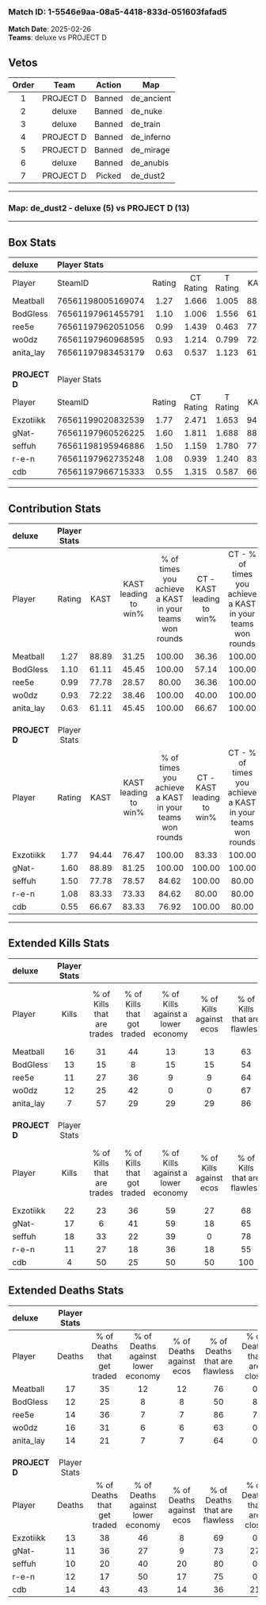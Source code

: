 ### Match ID: 1-5546e9aa-08a5-4418-833d-051603fafad5  
**Match Date**: 2025-02-26  
**Teams**: deluxe vs PROJECT D  

## Vetos  

| Order | Team | Action | Map |
| :---: | :--: | :----: | --- |
| 1 | PROJECT D | Banned | de_ancient |
| 2 | deluxe | Banned | de_nuke |
| 3 | deluxe | Banned | de_train |
| 4 | PROJECT D | Banned | de_inferno |
| 5 | PROJECT D | Banned | de_mirage |
| 6 | deluxe | Banned | de_anubis |
| 7 | PROJECT D | Picked | de_dust2 |

---  

### **Map**: de_dust2 - deluxe (5) vs PROJECT D (13)  
---  

## Box Stats  

| **deluxe**    | Player Stats      |        |           |          |       |       |       |         |        |      |     |
| :- | :- | :-: | :-: | :-: | :-: | :-: | :-: | :-: | :-: | :-: | :-: |
| Player        | SteamID           | Rating | CT Rating | T Rating | KAST  |  ADR  | Kills | Assists | Deaths | K/D  | HS% |
| Meatball      | 76561198005169074 |  1.27  |   1.666   |  1.005   | 88.89 | 84.6  |  16   |    4    |   17   | 0.94 | 50  |
| BodGless      | 76561197961455791 |  1.10  |   1.006   |  1.556   | 61.11 | 90.8  |  13   |    6    |   12   | 1.08 | 53  |
| ree5e         | 76561197962051056 |  0.99  |   1.439   |  0.463   | 77.78 | 70.1  |  11   |    5    |   14   | 0.79 | 45  |
| wo0dz         | 76561197960968595 |  0.93  |   1.214   |  0.799   | 72.22 | 68.6  |  12   |    3    |   16   | 0.75 | 58  |
| anita_lay     | 76561197983453179 |  0.63  |   0.537   |  1.123   | 61.11 | 55.8  |   7   |    4    |   14   | 0.50 | 42  |
|               |                   |        |           |          |       |       |       |         |        |      |     |
|               |                   |        |           |          |       |       |       |         |        |      |     |
|               |                   |        |           |          |       |       |       |         |        |      |     |
| **PROJECT D** | Player Stats      |        |           |          |       |       |       |         |        |      |     |
| Player        | SteamID           | Rating | CT Rating | T Rating | KAST  |  ADR  | Kills | Assists | Deaths | K/D  | HS% |
| Exzotiikk     | 76561199020832539 |  1.77  |   2.471   |  1.653   | 94.44 | 106.2 |  22   |    1    |   13   | 1.69 | 22  |
| gNat-         | 76561197960526225 |  1.60  |   1.811   |  1.688   | 88.89 | 110.4 |  17   |    9    |   11   | 1.55 | 41  |
| seffuh        | 76561198195946886 |  1.50  |   1.159   |  1.780   | 77.78 | 87.9  |  18   |    4    |   10   | 1.80 | 55  |
| r-e-n         | 76561197962735248 |  1.08  |   0.939   |  1.240   | 83.33 | 62.1  |  11   |    7    |   12   | 0.92 | 54  |
| cdb           | 76561197966715333 |  0.55  |   1.315   |  0.587   | 66.67 | 61.0  |   4   |    6    |   14   | 0.29 | 75  |
---  

## Contribution Stats  

| **deluxe**    | Player Stats |       |                      |                                                        |                           |                                                             |                          |                                                            |
| :- | :-: | :-: | :-: | :-: | :-: | :-: | :-: | :-: |
| Player        |    Rating    | KAST  | KAST leading to win% | % of times you achieve a KAST in your teams won rounds | CT - KAST leading to win% | CT - % of times you achieve a KAST in your teams won rounds | T - KAST leading to win% | T - % of times you achieve a KAST in your teams won rounds |
| Meatball      |     1.27     | 88.89 |        31.25         |                         100.00                         |           36.36           |                           100.00                            |          20.00           |                           100.00                           |
| BodGless      |     1.10     | 61.11 |        45.45         |                         100.00                         |           57.14           |                           100.00                            |          25.00           |                           100.00                           |
| ree5e         |     0.99     | 77.78 |        28.57         |                         80.00                          |           36.36           |                           100.00                            |           0.00           |                            0.00                            |
| wo0dz         |     0.93     | 72.22 |        38.46         |                         100.00                         |           40.00           |                           100.00                            |          33.33           |                           100.00                           |
| anita_lay     |     0.63     | 61.11 |        45.45         |                         100.00                         |           66.67           |                           100.00                            |          20.00           |                           100.00                           |
|               |              |       |                      |                                                        |                           |                                                             |                          |                                                            |
|               |              |       |                      |                                                        |                           |                                                             |                          |                                                            |
|               |              |       |                      |                                                        |                           |                                                             |                          |                                                            |
| **PROJECT D** | Player Stats |       |                      |                                                        |                           |                                                             |                          |                                                            |
| Player        |    Rating    | KAST  | KAST leading to win% | % of times you achieve a KAST in your teams won rounds | CT - KAST leading to win% | CT - % of times you achieve a KAST in your teams won rounds | T - KAST leading to win% | T - % of times you achieve a KAST in your teams won rounds |
| Exzotiikk     |     1.77     | 94.44 |        76.47         |                         100.00                         |           83.33           |                           100.00                            |          72.73           |                           100.00                           |
| gNat-         |     1.60     | 88.89 |        81.25         |                         100.00                         |          100.00           |                           100.00                            |          72.73           |                           100.00                           |
| seffuh        |     1.50     | 77.78 |        78.57         |                         84.62                          |          100.00           |                            80.00                            |          70.00           |                           87.50                            |
| r-e-n         |     1.08     | 83.33 |        73.33         |                         84.62                          |           80.00           |                            80.00                            |          70.00           |                           87.50                            |
| cdb           |     0.55     | 66.67 |        83.33         |                         76.92                          |          100.00           |                            80.00                            |          75.00           |                           75.00                            |
---  

## Extended Kills Stats  

| **deluxe**    | Player Stats |                            |                            |                                    |                         |                              |                                 |                                       |                    |           |
| :- | :-: | :-: | :-: | :-: | :-: | :-: | :-: | :-: | :-: | :-: |
| Player        |    Kills     | % of Kills that are trades | % of Kills that got traded | % of Kills against a lower economy | % of Kills against ecos | % of Kills that are flawless | % of Kills that are close duels | % of Kills that are assisted by flash | Pistol Round Kills | AWP Kills |
| Meatball      |      16      |             31             |             44             |                 13                 |           13            |              63              |               19                |                   6                   |         2          |     1     |
| BodGless      |      13      |             15             |             8              |                 15                 |           15            |              54              |                8                |                  15                   |         4          |     0     |
| ree5e         |      11      |             27             |             36             |                 9                  |            9            |              64              |                9                |                   0                   |         1          |     1     |
| wo0dz         |      12      |             25             |             42             |                 0                  |            0            |              67              |                8                |                   0                   |         1          |     0     |
| anita_lay     |      7       |             57             |             29             |                 29                 |           29            |              86              |                0                |                   0                   |         1          |     0     |
|               |              |                            |                            |                                    |                         |                              |                                 |                                       |                    |           |
|               |              |                            |                            |                                    |                         |                              |                                 |                                       |                    |           |
|               |              |                            |                            |                                    |                         |                              |                                 |                                       |                    |           |
| **PROJECT D** | Player Stats |                            |                            |                                    |                         |                              |                                 |                                       |                    |           |
| Player        |    Kills     | % of Kills that are trades | % of Kills that got traded | % of Kills against a lower economy | % of Kills against ecos | % of Kills that are flawless | % of Kills that are close duels | % of Kills that are assisted by flash | Pistol Round Kills | AWP Kills |
| Exzotiikk     |      22      |             23             |             36             |                 59                 |           27            |              68              |                5                |                   5                   |         1          |    14     |
| gNat-         |      17      |             6              |             41             |                 59                 |           18            |              65              |                0                |                  18                   |         1          |     0     |
| seffuh        |      18      |             33             |             22             |                 39                 |            0            |              78              |                6                |                   6                   |         1          |     0     |
| r-e-n         |      11      |             27             |             18             |                 36                 |           18            |              55              |                0                |                   0                   |         1          |     0     |
| cdb           |      4       |             50             |             25             |                 50                 |           50            |             100              |                0                |                  25                   |         1          |     0     |
## Extended Deaths Stats  

| **deluxe**    | Player Stats |                             |                                   |                          |                               |                            |                           |               |
| :- | :-: | :-: | :-: | :-: | :-: | :-: | :-: | :-: |
| Player        |    Deaths    | % of Deaths that get traded | % of Deaths against lower economy | % of Deaths against ecos | % of Deaths that are flawless | % of Deaths that are close | % of Deaths while blinded | Deaths to AWP |
| Meatball      |      17      |             35              |                12                 |            12            |              76               |             0              |            12             |       3       |
| BodGless      |      12      |             25              |                 8                 |            8             |              50               |             8              |             8             |       3       |
| ree5e         |      14      |             36              |                 7                 |            7             |              86               |             7              |             0             |       3       |
| wo0dz         |      16      |             31              |                 6                 |            6             |              63               |             0              |             6             |       1       |
| anita_lay     |      14      |             21              |                 7                 |            7             |              64               |             0              |            14             |       4       |
|               |              |                             |                                   |                          |                               |                            |                           |               |
|               |              |                             |                                   |                          |                               |                            |                           |               |
|               |              |                             |                                   |                          |                               |                            |                           |               |
| **PROJECT D** | Player Stats |                             |                                   |                          |                               |                            |                           |               |
| Player        |    Deaths    | % of Deaths that get traded | % of Deaths against lower economy | % of Deaths against ecos | % of Deaths that are flawless | % of Deaths that are close | % of Deaths while blinded | Deaths to AWP |
| Exzotiikk     |      13      |             38              |                46                 |            8             |              69               |             0              |             0             |       0       |
| gNat-         |      11      |             36              |                27                 |            9             |              73               |             27             |             9             |       1       |
| seffuh        |      10      |             20              |                40                 |            20            |              80               |             0              |            20             |       0       |
| r-e-n         |      12      |             17              |                50                 |            17            |              75               |             0              |             0             |       0       |
| cdb           |      14      |             43              |                43                 |            14            |              36               |             21             |             0             |       1       |
